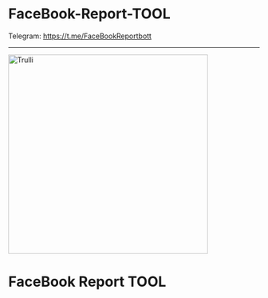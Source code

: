 # FaceBook-Report-TOOL

 Telegram: https://t.me/FaceBookReportbott
<hr>
<img src="https://i.ibb.co/P6WVcQR/facebook-photo-rep.jpg" alt="Trulli" width="400" height="400">

# FaceBook Report TOOL

<head> 
<meta name="google-site-verification" content="nQ82aEwHKRupu7ptOc3uD1p2R1itN_oM8g-MqlrErCM" />
 </head> 




